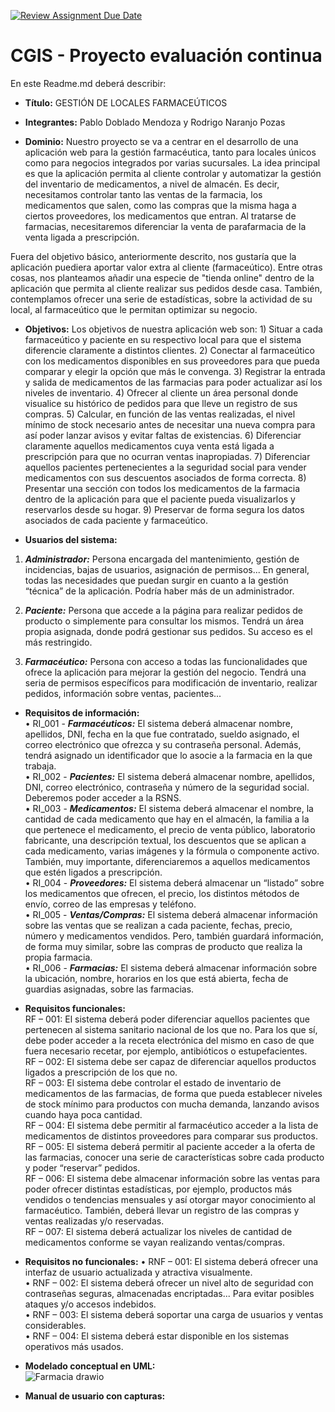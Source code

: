 [![Review Assignment Due Date](https://classroom.github.com/assets/deadline-readme-button-24ddc0f5d75046c5622901739e7c5dd533143b0c8e959d652212380cedb1ea36.svg)](https://classroom.github.com/a/aMYFqSAE)
# CGIS - Proyecto evaluación continua

En este Readme.md deberá describir:
- **Título:**
GESTIÓN DE LOCALES FARMACEÚTICOS
  
- **Integrantes:**
Pablo Doblado Mendoza y Rodrigo Naranjo Pozas
  
- **Dominio:**
Nuestro proyecto se va a centrar en el desarrollo de una aplicación web para la gestión farmacéutica, tanto para locales únicos como para negocios integrados por varias sucursales. La idea principal es que la aplicación permita al cliente controlar y automatizar la gestión del inventario de medicamentos, a nivel de almacén. Es decir, necesitamos controlar tanto las ventas de la farmacia, los medicamentos que salen, como las compras que la misma haga a ciertos proveedores, los medicamentos que entran. Al tratarse de farmacias, necesitaremos diferenciar la venta de parafarmacia de la venta ligada a prescripción.

Fuera del objetivo básico, anteriormente descrito, nos gustaría que la aplicación puediera aportar valor extra al cliente (farmaceútico). Entre otras cosas, nos planteamos añadir una especie de "tienda online" dentro de la aplicación que permita al cliente realizar sus pedidos desde casa. También, contemplamos ofrecer una serie de estadísticas, sobre la actividad de su local, al farmaceútico que le permitan optimizar su negocio.

- **Objetivos:**
Los objetivos de nuestra aplicación web son:
        1) Situar a cada farmaceútico y paciente en su respectivo local para que el sistema diferencie claramente a distintos clientes.
        2) Conectar al farmaceútico con los medicamentos disponibles en sus proveedores para que pueda comparar y elegir la opción que más le convenga.
        3) Registrar la entrada y salida de medicamentos de las farmacias para poder actualizar así los niveles de inventario.
        4) Ofrecer al cliente un área personal donde visualice su histórico de pedidos para que lleve un registro de sus compras.
        5) Calcular, en función de las ventas realizadas, el nivel mínimo de stock necesario antes de necesitar una nueva compra para así poder lanzar avisos y evitar faltas de existencias.
        6) Diferenciar claramente aquellos medicamentos cuya venta está ligada a prescripción para que no ocurran ventas inapropiadas.
        7) Diferenciar aquellos pacientes pertenecientes a la seguridad social para vender medicamentos con sus descuentos asociados de forma correcta.
        8) Presentar una sección con todos los medicamentos de la farmacia dentro de la aplicación para que el paciente pueda visualizarlos y reservarlos desde su hogar.
        9) Preservar de forma segura los datos asociados de cada paciente y farmaceútico.
  
- **Usuarios del sistema:**  
1.	***Administrador:*** Persona encargada del mantenimiento, gestión de incidencias, bajas de usuarios, asignación de permisos... En general, todas las necesidades que puedan surgir en cuanto a la gestión “técnica” de la aplicación. Podría haber más de un administrador.  

2.	***Paciente:*** Persona que accede a la página para realizar pedidos de producto o simplemente para consultar los mismos. Tendrá un área propia asignada, donde podrá gestionar sus pedidos. Su acceso es el más restringido.  

3.	***Farmacéutico:*** Persona con acceso a todas las funcionalidades que ofrece la aplicación para mejorar la gestión del negocio. Tendrá una seria de permisos específicos para modificación de inventario, realizar pedidos, información sobre ventas, pacientes...  

- **Requisitos de información:**  
•	RI_001 - ***Farmacéuticos:*** El sistema deberá almacenar nombre, apellidos, DNI, fecha en la que fue contratado, sueldo asignado, el correo electrónico que ofrezca y su contraseña personal. Además, tendrá asignado un identificador que lo asocie a la farmacia en la que trabaja.  
•	RI_002 - ***Pacientes:*** El sistema deberá almacenar nombre, apellidos, DNI, correo electrónico, contraseña y número de la seguridad social. Deberemos poder acceder a la RSNS.  
•	RI_003 - ***Medicamentos:*** El sistema deberá almacenar el nombre, la cantidad de cada medicamento que hay en el almacén, la familia a la que pertenece el medicamento, el precio de venta público, laboratorio fabricante, una descripción textual, los descuentos que se aplican a cada medicamento, varias imágenes y la fórmula o componente activo. También, muy importante, diferenciaremos a aquellos medicamentos que estén ligados a prescripción.  
•	RI_004 - ***Proveedores:*** El sistema deberá almacenar un “listado” sobre los medicamentos que ofrecen, el precio, los distintos métodos de envío, correo de las empresas y teléfono.  
•	RI_005 - ***Ventas/Compras:*** El sistema deberá almacenar información sobre las ventas que se realizan a cada paciente, fechas, precio, número y medicamentos vendidos. Pero, también guardará información, de forma muy similar, sobre las compras de producto que realiza la propia farmacia.  
•	RI_006 - ***Farmacias:*** El sistema deberá almacenar información sobre la ubicación, nombre, horarios en los que está abierta, fecha de guardias asignadas, sobre las farmacias.  

- **Requisitos funcionales:**  
RF – 001: El sistema deberá poder diferenciar aquellos pacientes que pertenecen al sistema sanitario nacional de los que no. Para los que sí, debe poder acceder a la receta electrónica del mismo en caso de que fuera necesario recetar, por ejemplo, antibióticos o estupefacientes.   
RF – 002: El sistema debe ser capaz de diferenciar aquellos productos ligados a prescripción de los que no.  
RF – 003: El sistema debe controlar el estado de inventario de medicamentos de las farmacias, de forma que pueda establecer niveles de stock mínimo para productos con mucha demanda, lanzando avisos cuando haya poca cantidad.  
RF – 004: El sistema debe permitir al farmacéutico acceder a la lista de medicamentos de distintos proveedores para comparar sus productos.  
RF – 005: El sistema deberá permitir al paciente acceder a la oferta de las farmacias, conocer una serie de características sobre cada producto y poder “reservar” pedidos.  
RF – 006: El sistema debe almacenar información sobre las ventas para poder ofrecer distintas estadísticas, por ejemplo, productos más vendidos o tendencias mensuales y así otorgar mayor conocimiento al farmacéutico. También, deberá llevar un registro de las compras y ventas realizadas y/o reservadas.  
RF – 007: El sistema deberá actualizar los niveles de cantidad de medicamentos conforme se vayan realizando ventas/compras.  

- **Requisitos no funcionales:**
•	RNF – 001: El sistema deberá ofrecer una interfaz de usuario actualizada y atractiva visualmente.  
•	RNF – 002: El sistema deberá ofrecer un nivel alto de seguridad con contraseñas seguras, almacenadas encriptadas... Para evitar posibles ataques y/o accesos indebidos.  
•	RNF – 003: El sistema deberá soportar una carga de usuarios y ventas considerables.  
•	RNF – 004: El sistema deberá estar disponible en los sistemas operativos más usados.  

- **Modelado conceptual en UML:**  
![Farmacia drawio](https://github.com/CGIS-2024/proyecto-evaluacion-continua-gruporp/assets/147496659/fbec692e-176d-40d6-81ef-333c664f9ec5)



- **Manual de usuario con capturas:**
